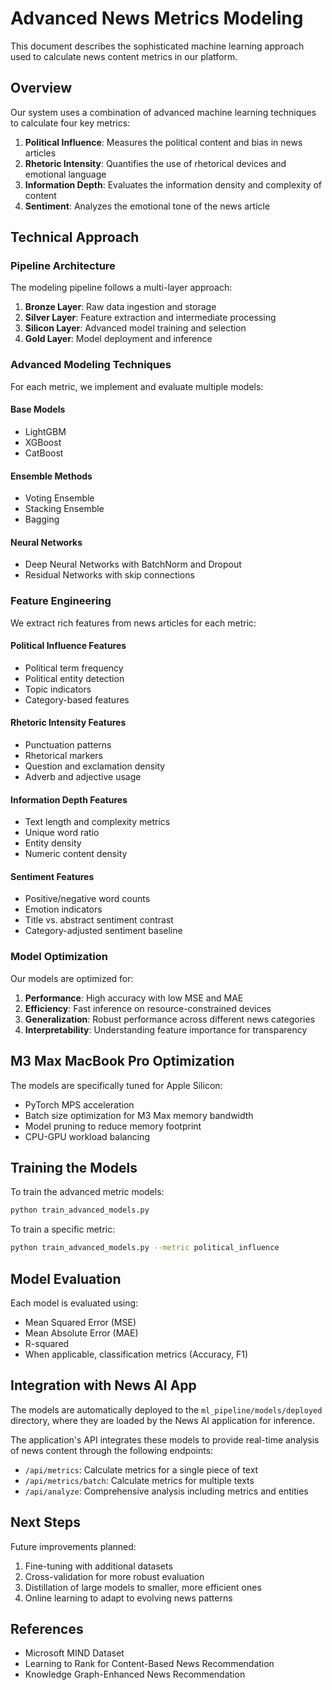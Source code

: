 # Advanced News Metrics Modeling

This document describes the sophisticated machine learning approach used to calculate news content metrics in our platform.

## Overview

Our system uses a combination of advanced machine learning techniques to calculate four key metrics:

1. **Political Influence**: Measures the political content and bias in news articles
2. **Rhetoric Intensity**: Quantifies the use of rhetorical devices and emotional language
3. **Information Depth**: Evaluates the information density and complexity of content
4. **Sentiment**: Analyzes the emotional tone of the news article

## Technical Approach

### Pipeline Architecture

The modeling pipeline follows a multi-layer approach:

1. **Bronze Layer**: Raw data ingestion and storage
2. **Silver Layer**: Feature extraction and intermediate processing
3. **Silicon Layer**: Advanced model training and selection
4. **Gold Layer**: Model deployment and inference

### Advanced Modeling Techniques

For each metric, we implement and evaluate multiple models:

#### Base Models
- LightGBM
- XGBoost
- CatBoost

#### Ensemble Methods
- Voting Ensemble
- Stacking Ensemble
- Bagging

#### Neural Networks
- Deep Neural Networks with BatchNorm and Dropout
- Residual Networks with skip connections

### Feature Engineering

We extract rich features from news articles for each metric:

#### Political Influence Features
- Political term frequency
- Political entity detection
- Topic indicators
- Category-based features

#### Rhetoric Intensity Features
- Punctuation patterns
- Rhetorical markers
- Question and exclamation density
- Adverb and adjective usage

#### Information Depth Features
- Text length and complexity metrics
- Unique word ratio
- Entity density
- Numeric content density

#### Sentiment Features
- Positive/negative word counts
- Emotion indicators
- Title vs. abstract sentiment contrast
- Category-adjusted sentiment baseline

### Model Optimization

Our models are optimized for:

1. **Performance**: High accuracy with low MSE and MAE
2. **Efficiency**: Fast inference on resource-constrained devices
3. **Generalization**: Robust performance across different news categories
4. **Interpretability**: Understanding feature importance for transparency

## M3 Max MacBook Pro Optimization

The models are specifically tuned for Apple Silicon:

- PyTorch MPS acceleration
- Batch size optimization for M3 Max memory bandwidth
- Model pruning to reduce memory footprint
- CPU-GPU workload balancing

## Training the Models

To train the advanced metric models:

```bash
python train_advanced_models.py
```

To train a specific metric:

```bash
python train_advanced_models.py --metric political_influence
```

## Model Evaluation

Each model is evaluated using:

- Mean Squared Error (MSE)
- Mean Absolute Error (MAE)
- R-squared
- When applicable, classification metrics (Accuracy, F1)

## Integration with News AI App

The models are automatically deployed to the `ml_pipeline/models/deployed` directory, where they are loaded by the News AI application for inference.

The application's API integrates these models to provide real-time analysis of news content through the following endpoints:

- `/api/metrics`: Calculate metrics for a single piece of text
- `/api/metrics/batch`: Calculate metrics for multiple texts
- `/api/analyze`: Comprehensive analysis including metrics and entities

## Next Steps

Future improvements planned:

1. Fine-tuning with additional datasets
2. Cross-validation for more robust evaluation
3. Distillation of large models to smaller, more efficient ones
4. Online learning to adapt to evolving news patterns

## References

- Microsoft MIND Dataset
- Learning to Rank for Content-Based News Recommendation
- Knowledge Graph-Enhanced News Recommendation